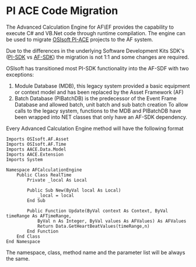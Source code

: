 
# PI ACE Code Migration

The Advanced Calculation Engine for AF\EF provides the capability to execute C# and VB.Net code through runtime compilation. The engine can be used to migrate [OSIsoft PI-ACE](http://https://techsupport.osisoft.com/Products/PI-Server/PI-ACE/Overview/ "OSIsoft Web Site") projects to the AF system.

Due to the differences in the underlying Software Development Kits SDK's ([PI-SDK](https://techsupport.osisoft.com/Products/Other-Products/PI-SDK/Overview "OSIsoft Web Site") vs [AF-SDK](https://techsupport.osisoft.com/Documentation/PI-AF-SDK/html/1a02af4c-1bec-4804-a9ef-3c7300f5e2fc.htm "OSIsoft Web Site")) the migration is not 1:1 and some changes are required.

OSIsoft has transitioned most PI-SDK functionality into the AF-SDF with two exceptions:
1) Module Database (MDB), this legacy system provided a basic equipment or context model and has been replaced by the Asset Framework (AF)
2) Batch Database (PIBatchDB) is the predecessor of the Event Frame Database and allowed batch, unit batch and sub batch creation
To allow calls to the legacy system, functions to the MDB and PIBatchDB have been wrapped into NET classes that only have an AF-SDK dependency.

Every Advanced Calculation Engine method will have the following format
```VisualBasic
Imports OSIsoft.AF.Asset
Imports OSIsoft.AF.Time
Imports AACE.Data.Model
Imports AACE.Extension
Imports System

Namespace AFCalculationEngine
    Public Class RealTime
        Private _local As Local

        Public Sub New(ByVal local As Local)
            _local = local
        End Sub

        Public Function Update(ByVal context As Context, ByVal timeRange As AFTimeRange, 
            ByVal n As Integer, ByVal values As AFValues) As AFValues
            Return Data.GetHeartBeatValues(timeRange,n)
        End Function
    End Class
End Namespace
```

The namespace, class, method name and the parameter list will be always the same.


